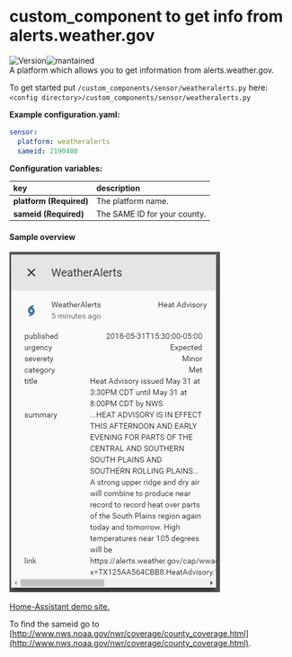 # custom_component to get info from alerts.weather.gov
![Version](https://img.shields.io/badge/version-1.0.0-green.svg?style=for-the-badge)![mantained](https://img.shields.io/maintenance/1.0.0/2018.svg?style=for-the-badge)  
A platform which allows you to get information from alerts.weather.gov. 
  
To get started put `/custom_components/sensor/weatheralerts.py` here:
`<config directory>/custom_components/sensor/weatheralerts.py`  
  
**Example configuration.yaml:**
```yaml
sensor:
  platform: weatheralerts
  sameid: 2190400
```
**Configuration variables:**  
  
key | description  
:--- | :---  
**platform (Required)** | The platform name.  
**sameid (Required)** | The SAME ID for your county.  
#### Sample overview
![Sample overview](overview.png)
  
[Home-Assistant demo site.](https://ha-test-weatheralerts.halfdecent.io)
  
To find the sameid go to [http://www.nws.noaa.gov/nwr/coverage/county_coverage.html](http://www.nws.noaa.gov/nwr/coverage/county_coverage.html).  
